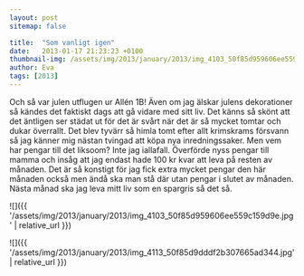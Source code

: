 ```yaml
---
layout: post
sitemap: false

title:  "Som vanligt igen"
date:   2013-01-17 21:23:23 +0100
thumbnail-img: /assets/img/2013/january/2013/img_4103_50f85d959606ee559c159d9e.jpg
author: Eva
tags: [2013]
---
```


Och så var julen utflugen ur Allén 1B! Även om jag älskar julens dekorationer så kändes det faktiskt dags att gå vidare med sitt liv. Det känns så skönt att det äntligen ser städat ut för det är svårt när det är så mycket tomtar och dukar överrallt. Det blev tyvärr så himla tomt efter allt krimskrams försvann så jag känner mig nästan tvingad att köpa nya inredningssaker. Men vem har pengar till det liksoom? Inte jag iallafall. Överförde nyss pengar till mamma och insåg att jag endast hade 100 kr kvar att leva på resten av månaden. Det är så konstigt för jag fick extra mycket pengar den här månaden också men ändå ska man stå där utan pengar i slutet av månaden. Nästa månad ska jag leva mitt liv som en spargris så det så.

![]({{ '/assets/img/2013/january/2013/img_4103_50f85d959606ee559c159d9e.jpg'  | relative_url }})

![]({{ '/assets/img/2013/january/2013/img_4113_50f85d9dddf2b307665ad344.jpg'  | relative_url }})

